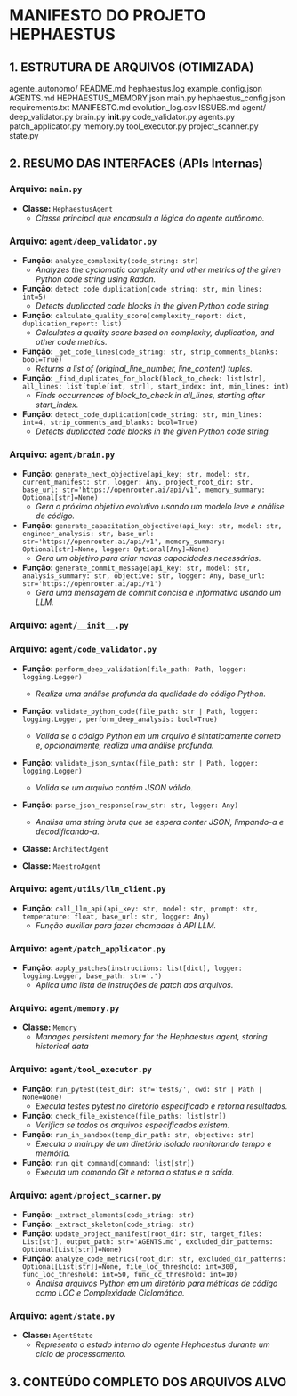 # MANIFESTO DO PROJETO HEPHAESTUS

## 1. ESTRUTURA DE ARQUIVOS (OTIMIZADA)
agente_autonomo/
    README.md
    hephaestus.log
    example_config.json
    AGENTS.md
    HEPHAESTUS_MEMORY.json
    main.py
    hephaestus_config.json
    requirements.txt
    MANIFESTO.md
    evolution_log.csv
    ISSUES.md
    agent/
        deep_validator.py
        brain.py
        __init__.py
        code_validator.py
        agents.py
        patch_applicator.py
        memory.py
        tool_executor.py
        project_scanner.py
        state.py

## 2. RESUMO DAS INTERFACES (APIs Internas)

### Arquivo: `main.py`
- **Classe:** `HephaestusAgent`
  - *Classe principal que encapsula a lógica do agente autônomo.*

### Arquivo: `agent/deep_validator.py`
- **Função:** `analyze_complexity(code_string: str)`
  - *Analyzes the cyclomatic complexity and other metrics of the given Python code string using Radon.*
- **Função:** `detect_code_duplication(code_string: str, min_lines: int=5)`
  - *Detects duplicated code blocks in the given Python code string.*
- **Função:** `calculate_quality_score(complexity_report: dict, duplication_report: list)`
  - *Calculates a quality score based on complexity, duplication, and other code metrics.*
- **Função:** `_get_code_lines(code_string: str, strip_comments_blanks: bool=True)`
  - *Returns a list of (original_line_number, line_content) tuples.*
- **Função:** `_find_duplicates_for_block(block_to_check: list[str], all_lines: list[tuple[int, str]], start_index: int, min_lines: int)`
  - *Finds occurrences of block_to_check in all_lines, starting after start_index.*
- **Função:** `detect_code_duplication(code_string: str, min_lines: int=4, strip_comments_and_blanks: bool=True)`
  - *Detects duplicated code blocks in the given Python code string.*

### Arquivo: `agent/brain.py`
- **Função:** `generate_next_objective(api_key: str, model: str, current_manifest: str, logger: Any, project_root_dir: str, base_url: str='https://openrouter.ai/api/v1', memory_summary: Optional[str]=None)`
  - *Gera o próximo objetivo evolutivo usando um modelo leve e análise de código.*
- **Função:** `generate_capacitation_objective(api_key: str, model: str, engineer_analysis: str, base_url: str='https://openrouter.ai/api/v1', memory_summary: Optional[str]=None, logger: Optional[Any]=None)`
  - *Gera um objetivo para criar novas capacidades necessárias.*
- **Função:** `generate_commit_message(api_key: str, model: str, analysis_summary: str, objective: str, logger: Any, base_url: str='https://openrouter.ai/api/v1')`
  - *Gera uma mensagem de commit concisa e informativa usando um LLM.*

### Arquivo: `agent/__init__.py`

### Arquivo: `agent/code_validator.py`
- **Função:** `perform_deep_validation(file_path: Path, logger: logging.Logger)`
  - *Realiza uma análise profunda da qualidade do código Python.*
- **Função:** `validate_python_code(file_path: str | Path, logger: logging.Logger, perform_deep_analysis: bool=True)`
  - *Valida se o código Python em um arquivo é sintaticamente correto e, opcionalmente, realiza uma análise profunda.*
- **Função:** `validate_json_syntax(file_path: str | Path, logger: logging.Logger)`
  - *Valida se um arquivo contém JSON válido.*

- **Função:** `parse_json_response(raw_str: str, logger: Any)`
  - *Analisa uma string bruta que se espera conter JSON, limpando-a e decodificando-a.*
- **Classe:** `ArchitectAgent`
- **Classe:** `MaestroAgent`

### Arquivo: `agent/utils/llm_client.py`
- **Função:** `call_llm_api(api_key: str, model: str, prompt: str, temperature: float, base_url: str, logger: Any)`
  - *Função auxiliar para fazer chamadas à API LLM.*

### Arquivo: `agent/patch_applicator.py`
- **Função:** `apply_patches(instructions: list[dict], logger: logging.Logger, base_path: str='.')`
  - *Aplica uma lista de instruções de patch aos arquivos.*

### Arquivo: `agent/memory.py`
- **Classe:** `Memory`
  - *Manages persistent memory for the Hephaestus agent, storing historical data*

### Arquivo: `agent/tool_executor.py`
- **Função:** `run_pytest(test_dir: str='tests/', cwd: str | Path | None=None)`
  - *Executa testes pytest no diretório especificado e retorna resultados.*
- **Função:** `check_file_existence(file_paths: list[str])`
  - *Verifica se todos os arquivos especificados existem.*
- **Função:** `run_in_sandbox(temp_dir_path: str, objective: str)`
  - *Executa o main.py de um diretório isolado monitorando tempo e memória.*
- **Função:** `run_git_command(command: list[str])`
  - *Executa um comando Git e retorna o status e a saída.*

### Arquivo: `agent/project_scanner.py`
- **Função:** `_extract_elements(code_string: str)`
- **Função:** `_extract_skeleton(code_string: str)`
- **Função:** `update_project_manifest(root_dir: str, target_files: List[str], output_path: str='AGENTS.md', excluded_dir_patterns: Optional[List[str]]=None)`
- **Função:** `analyze_code_metrics(root_dir: str, excluded_dir_patterns: Optional[List[str]]=None, file_loc_threshold: int=300, func_loc_threshold: int=50, func_cc_threshold: int=10)`
  - *Analisa arquivos Python em um diretório para métricas de código como LOC e Complexidade Ciclomática.*

### Arquivo: `agent/state.py`
- **Classe:** `AgentState`
  - *Representa o estado interno do agente Hephaestus durante um ciclo de processamento.*

## 3. CONTEÚDO COMPLETO DOS ARQUIVOS ALVO
